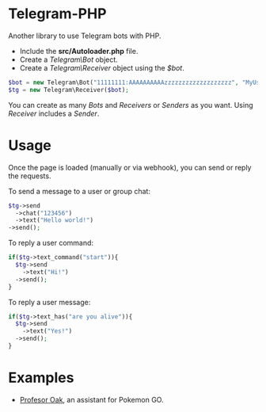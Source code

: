 # Telegram-PHP

Another library to use Telegram bots with PHP.

- Include the **src/Autoloader.php** file.
- Create a *Telegram\Bot* object.
- Create a *Telegram\Receiver* object using the *$bot*.

```php
$bot = new Telegram\Bot("11111111:AAAAAAAAAAzzzzzzzzzzzzzzzzzzz", "MyUserBot", "The Name of Bot");
$tg = new Telegram\Receiver($bot);
```

You can create as many *Bots* and *Receivers* or *Senders* as you want.
Using *Receiver* includes a *Sender*.

# Usage

Once the page is loaded (manually or via webhook), you can send or reply the requests.

To send a message to a user or group chat:
```php
$tg->send
  ->chat("123456")
  ->text("Hello world!")
->send();
```

To reply a user command:
```php
if($tg->text_command("start")){
  $tg->send
    ->text("Hi!")
  ->send();
}
```

To reply a user message:
```php
if($tg->text_has("are you alive")){
  $tg->send
    ->text("Yes!")
  ->send();
}
```

# Examples
- [Profesor Oak](https://github.com/duhow/ProfesorOak), an assistant for Pokemon GO.
